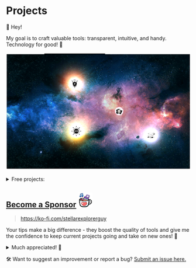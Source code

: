 # Projects

👋 Hey!

My goal is to craft valuable tools: transparent, intuitive, and handy. Technology for good! 🚀

[![demo_bg](assets/projects/demo_bg.png)](https://ko-fi.com/stellarexplorerguy)

<details>
  <summary>Free projects:</summary>

- <img src="assets/projects/faster_ocr/ocr.png" alt="faster_ocr_icon" width="20" height="20" /> `Faster OCR`: image to text - get text from image/PDF.
</br>Published: [<img src="assets/projects/common/chrome_icon.svg" alt="chrome_icon" width="20" height="20" />](https://chromewebstore.google.com/detail/faster-ocr/plfdgbnhcplcnagbfbcognmkofbogbnc), [<img src="assets/projects/common/firefox_icon.svg" alt="firefox_icon" width="20" height="20" />](https://addons.mozilla.org/en-US/firefox/addon/faster-ocr/).

- <img src="assets/projects/true_paper/true_paper.png" alt="true_paper_icon" width="20" height="20" /> `True Paper`: turns your image into something that looks like real paper by eliminating shadows, distortions and blur - better for printing!
</br>Published: [<img src="assets/projects/common/chrome_icon.svg" alt="chrome_icon" width="20" height="20" />](https://chromewebstore.google.com/detail/true-paper/cpppcdaefpkgjeclcjnnhhobjbblecnd), [<img src="assets/projects/common/firefox_icon.svg" alt="firefox_icon" width="20" height="20" />](https://addons.mozilla.org/en-US/firefox/addon/true-paper/).

- <img src="assets/projects/text_maskifier/text_maskifier.png" alt="text-maskifier_icon" width="20" height="20" /> `Text Maskifier`: hides text in image.
</br>Published: [<img src="assets/projects/common/chrome_icon.svg" alt="chrome_icon" width="20" height="20" />](https://chromewebstore.google.com/detail/maskify-text/ojamfonkpampipgldjepfmbidljogdoj), [<img src="assets/projects/common/firefox_icon.svg" alt="firefox_icon" width="20" height="20" />](https://addons.mozilla.org/en-US/firefox/addon/maskify-text/).

- <img src="assets/projects/face_maskifier/face_maskifier.png" alt="face-maskifier_icon" width="20" height="20" /> `Face Maskifier`: hides faces in image.
</br>Published: [<img src="assets/projects/common/chrome_icon.svg" alt="chrome_icon" width="20" height="20" />](https://chromewebstore.google.com/detail/face-maskifier/gmepdcgolmkhcdclknaipeeoigolammj), [<img src="assets/projects/common/firefox_icon.svg" alt="firefox_icon" width="20" height="20" />](https://addons.mozilla.org/en-GB/firefox/addon/face-maskifier/).

- <img src="assets/projects/faster_pr/pr.png" alt="faster_pr_icon" width="20" height="20" /> `Faster PR`:  extension aimed at speeding up the Pull Request process of developers for GitHub/GitLab/Trello/Jira/Monday.
</br>Published: [<img src="assets/projects/common/chrome_icon.svg" alt="chrome_icon" width="20" height="20" />](https://chrome.google.com/webstore/detail/faster-pr/lcenjlelbnlooigocboklccingbhiajh/), [<img src="assets/projects/common/firefox_icon.svg" alt="firefox_icon" width="20" height="20" />](https://addons.mozilla.org/en-US/firefox/addon/faster-pr/).

<details>
  <summary>Details</summary>

 Speed up the process of creating pull requests from issues that can be found on `Github [github.com, github.any-name.com]`, `GitLab [gitlab.com]`, `Trello [trello.com]`, `Jira [jsw.any-name.com, jira.any-name.net]`, `Monday [monday.com, any-name.monday.com]` with a plugin that automatically generates branch names, commits, and PR descriptions in just one or two clicks. Additionally, this plugin can be customized to use your own templates. The plugin is shown in issue and pull request pages.
</details>

💡 These plugins are also supported in the Brave browser [<img src="assets/projects/common/brave_icon.svg" alt="brave_icon" width="20" height="20" />](https://brave.com)! Simply open the [Chrome Web Store](https://chromewebstore.google.com) in Brave and install them as usual 😎.

</details>

## <a href="https://ko-fi.com/stellarexplorerguy">Become a Sponsor</a> <img src="assets/projects/common/ko_fi.gif" alt="faster_pr_icon" width="40" height="40" />


> https://ko-fi.com/stellarexplorerguy

Your tips make a big difference - they boost the quality of tools and give me the confidence to keep current projects going and take on new ones! 🌱

<details>

<summary>Much appreciated! 🙌</summary>
  <img src="assets/projects/appreciated.gif" alt="appreciated_icon" width="500" height="210" />
</details>

🛠 Want to suggest an improvement or report a bug? [Submit an issue here.](https://github.com/StellarExplorerGuy/projects/issues/new/choose)

